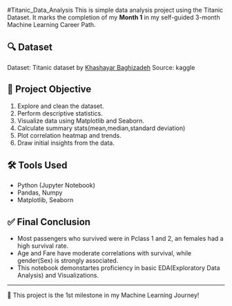 #Titanic_Data_Analysis
This is simple data analysis project using the Titanic Dataset. It marks the completion of my **Month 1** in my self-guided 3-month Machine Learning Career Path.

## 🔍 Dataset
Dataset: Titanic dataset by [Khashayar Baghizadeh](https://www.kaggle.com/datasets/heptapod/titanic)
Source: kaggle

## 🎯 Project Objective
1. Explore and clean the dataset.
2. Perform descriptive statistics.
3. Visualize data using Matplotlib and Seaborn.
4. Calculate summary stats(mean,median,standard deviation)
5. Plot correlation heatmap and trends.
6. Draw initial insights from the data.

## 🛠 Tools Used
- Python (Jupyter Notebook)
- Pandas, Numpy
- Matplotlib, Seaborn

## ✅ Final Conclusion
- Most passengers who survived were in Pclass 1 and 2, an females had a high survival rate.
- Age and Fare have moderate correlations with survival, while gender(Sex) is strongly associated.
- This notebook demonstartes proficiency in basic EDA(Exploratory Data Analysis) and Visualizations.

----

📌  This project is the 1st milestone in my Machine Learning Journey!
